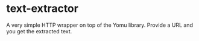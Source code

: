 text-extractor
==============

A very simple HTTP wrapper on top of the Yomu library. Provide a URL and you get the extracted text.